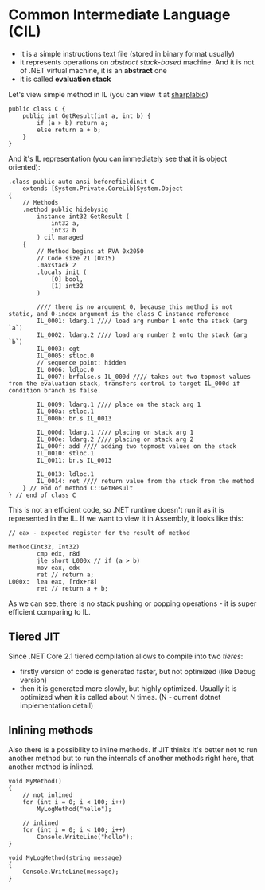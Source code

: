 # Common Intermediate Language (CIL)

- It is a simple instructions text file (stored in binary format usually)
- it represents operations on *abstract stack-based* machine. And it is not of .NET virtual machine, it is an **abstract** one
- it is called **evaluation stack**

Let's view simple method in IL (you can view it at [sharplabio](https://sharplab.io/#v2:C4LglgNgNAJiDUAfAAgJgIwFgBQyDMABGgQMIEDeOB1RhYAdsAQOICmwASqwM4CuEwABQMmAQygERBAEYBKClRpKwAMwKDRBAHwz5yAOwFRAbkVLqrCN1ZFDm+DNPYlAXxwugA==))
```
public class C {
    public int GetResult(int a, int b) {
        if (a > b) return a;
        else return a + b;
    }
}
```

And it's IL representation (you can immediately see that it is object oriented):
```
.class public auto ansi beforefieldinit C
    extends [System.Private.CoreLib]System.Object
{
    // Methods
    .method public hidebysig 
        instance int32 GetResult (
            int32 a,
            int32 b
        ) cil managed 
    {
        // Method begins at RVA 0x2050
        // Code size 21 (0x15)
        .maxstack 2
        .locals init (
            [0] bool,
            [1] int32
        )

        //// there is no argument 0, because this method is not static, and 0-index argument is the class C instance reference
        IL_0001: ldarg.1 //// load arg number 1 onto the stack (arg `a`)
        IL_0002: ldarg.2 //// load arg number 2 onto the stack (arg `b`)
        IL_0003: cgt 
        IL_0005: stloc.0
        // sequence point: hidden
        IL_0006: ldloc.0
        IL_0007: brfalse.s IL_000d //// takes out two topmost values from the evaluation stack, transfers control to target IL_000d if condition branch is false.

        IL_0009: ldarg.1 //// place on the stack arg 1
        IL_000a: stloc.1 
        IL_000b: br.s IL_0013

        IL_000d: ldarg.1 //// placing on stack arg 1
        IL_000e: ldarg.2 //// placing on stack arg 2
        IL_000f: add //// adding two topmost values on the stack
        IL_0010: stloc.1
        IL_0011: br.s IL_0013

        IL_0013: ldloc.1
        IL_0014: ret //// return value from the stack from the method
    } // end of method C::GetResult
} // end of class C
```

This is not an efficient code, so .NET runtime doesn't run it as it is represented in the IL. If we want to view it in Assembly, it looks like this:
```
// eax - expected register for the result of method

Method(Int32, Int32)
        cmp edx, r8d
        jle short L000x // if (a > b)
        mov eax, edx 
        ret // return a;
L000x:  lea eax, [rdx+r8]
        ret // return a + b;
```
As we can see, there is no stack pushing or popping operations - it is super efficient comparing to IL.

## Tiered JIT
Since .NET Core 2.1 tiered compilation allows to compile into two *tieres*:
- firstly version of code is generated faster, but not optimized (like Debug version)
- then it is generated more slowly, but highly optimized. Usually it is optimized when it is called about N times. (N - current dotnet implementation detail)

## Inlining methods
Also there is a possibility to inline methods. If JIT thinks it's better not to run another method but to run the internals of another methods right here, that another method is inlined.

```
void MyMethod()
{
    // not inlined
    for (int i = 0; i < 100; i++)
        MyLogMethod("hello");

    // inlined
    for (int i = 0; i < 100; i++)
        Console.WriteLine("hello");
}

void MyLogMethod(string message)
{
    Console.WriteLine(message);
}
```